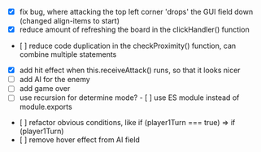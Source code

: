 - [x] fix bug, where attacking the top left corner 'drops' the GUI field down (changed align-items to start)
- [x] reduce amount of refreshing the board in the clickHandler() function
- [ ] reduce code duplication in the checkProximity() function, can combine multiple statements
- [x] add hit effect when this.receiveAttack() runs, so that it looks nicer
- [ ] add AI for the enemy
- [ ] add game over
- [ ] use recursion for determine mode?
- [ ] use ES module instead of module.exports
- [ ] refactor obvious conditions, like if (player1Turn === true) => if (player1Turn)
- [ ] remove hover effect from AI field